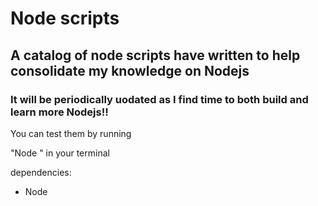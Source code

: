 # Node scripts 

## A catalog of node scripts have written to help consolidate my knowledge on Nodejs

### It will be periodically uodated as I find time to both build and learn more Nodejs!!

You can test them by running 

"Node <script-name>" in your terminal

dependencies:

* Node

